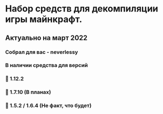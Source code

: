 # Набор средств для декомпиляции игры майнкрафт.
## Актуально на март 2022

### Собрал для вас - neverlessy
### В наличии средства для версий
   ### 🥇 1.12.2
   ### 🥈 1.7.10 (В планах)
   ### 🥉 1.5.2 / 1.6.4 (Не факт, что будет)
